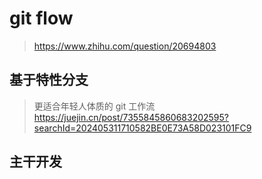 # git flow
>
> <https://www.zhihu.com/question/20694803>
>
## 基于特性分支
>
> 更适合年轻人体质的 git 工作流
> <https://juejin.cn/post/7355845860683202595?searchId=202405311710582BE0E73A58D023101FC9>

## 主干开发
